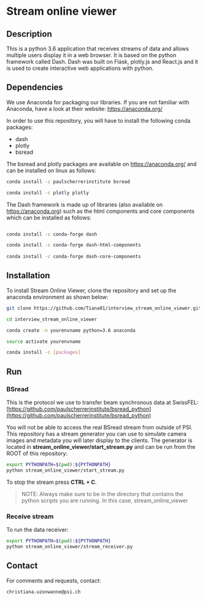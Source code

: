 # Stream online viewer

## Description 

This is a python 3.6 application that receives streams of data and allows multiple users display it in a web browser. It is based  on the python framework called Dash. Dash was built on Flask, plotly.js and React.js and it is used to create interactive web applications with python. 

## Dependencies
We use Anaconda for packaging our libraries. If you are not familiar with Anaconda, have a look at their website:
https://anaconda.org/

In order to use this repository, you will have to install the following conda packages:
- dash
- plotly
- bsread

The bsread and plotly packages are available on https://anaconda.org/ and can be installed on linux as follows:
```bash
conda install -c paulscherrerinstitute bsread

conda install -c plotly plotly 
```

The Dash framework is made up of  libraries (also available on https://anaconda.org) such as the html components and core components which can be installed  as follows:
```bash

conda install -c conda-forge dash 

conda install -c conda-forge dash-html-components
 
conda install -c conda-forge dash-core-components
```


## Installation

To install Stream Online Viewer, clone the repository and set up the anaconda environment as shown below:
```bash
git clone https://github.com/Tiana01/interview_stream_online_viewer.git

cd interview_stream_online_viewer

conda create -n yourenvname python=3.6 anaconda

source activate yourenvname

conda install -c [packages]
```

## Run

### BSread
This is the protocol we use to transfer beam synchronous data at SwissFEL: 
[https://github.com/paulscherrerinstitute/bsread_python](https://github.com/paulscherrerinstitute/bsread_python)

You will not be able to access the real BSread stream from outside of PSI. This repository has a stream generator you 
can use to simulate camera images and metadata you will later display to the clients. The generator is located in 
**stream\_online\_viewer/start\_stream.py** and can be run from the ROOT of this repository:

```bash
export PYTHONPATH=$(pwd):${PYTHONPATH}
python stream_online_viewer/start_stream.py
```
To stop the stream press **CTRL + C**.

> NOTE: Always make sure to be in the directory that contains the python scripts you are running. In this case, stream_online_viewer

### Receive stream
To run the data receiver:
```bash
export PYTHONPATH=$(pwd):${PYTHONPATH}
python stream_online_viewer/stream_receiver.py
```

## Contact
For comments and requests, contact:
```bash
christiana.uzonwanne@psi.ch
```

